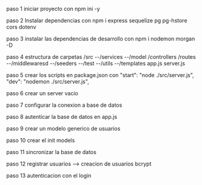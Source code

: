 paso 1
iniciar proyecto con npm ini -y

paso 2 
Instalar dependencias  con npm i express sequelize pg pg-hstore cors dotenv

paso 3 
instalar las dependencias de desarrollo con npm i nodemon morgan -D

paso 4
estructura de carpetas
  /src
  --/services
  --/model
  /controllers
  /routes
  --/middlewaresd
  --/seeders
  --/test
  --/utils
  --/templates
    app.js
    server.js

paso 5 crear los scripts en package.json con
  "start": "node ./src/server.js",
  "dev": "nodemon ./src/server.js",

paso 6 
crear un server vacio

paso 7
configurar la conexion a base de datos

paso 8
autenticar la base de datos en app.js

paso 9 crear un modelo generico de usuarios

paso 10
crear el init models

paso 11
sincronizar la base de datos

paso 12
registrar usuarios --> creacion de usuarios
bcrypt 

paso 13
autenticacion con el login


